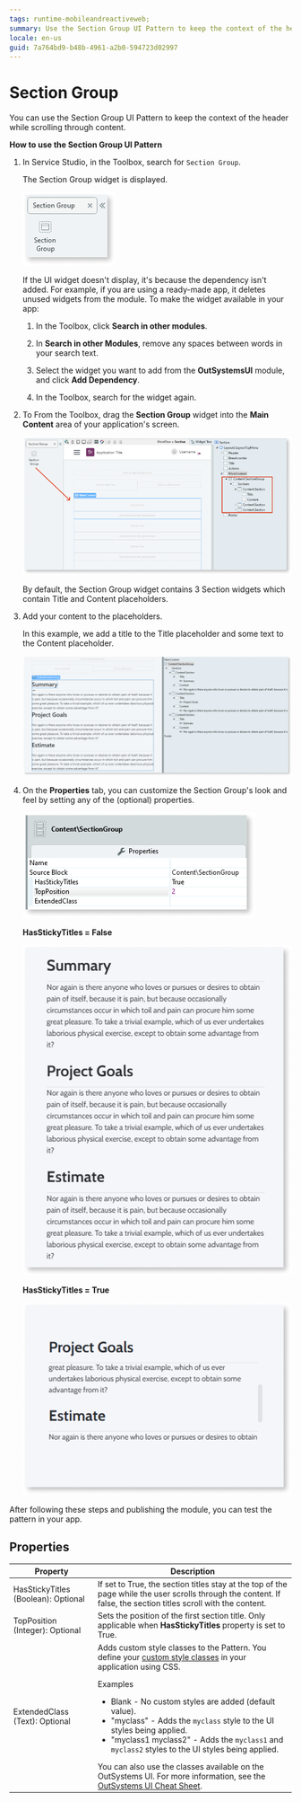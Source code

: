 ```yaml
---
tags: runtime-mobileandreactiveweb;  
summary: Use the Section Group UI Pattern to keep the context of the header while progressively viewing more content by scrolling.
locale: en-us
guid: 7a764bd9-b48b-4961-a2b0-594723d02997
---
```


# Section Group

You can use the Section Group UI Pattern to keep the context of the header while scrolling through content.

**How to use the Section Group UI Pattern**

1. In Service Studio, in the Toolbox, search for `Section Group`.
  
    The Section Group widget is displayed.

    ![](<images/sectiongroup-1-ss.png>) 

    If the UI widget doesn't display, it's because the dependency isn't added. For example, if you are using a ready-made app, it deletes unused widgets from the module. To make the widget available in your app:

    1. In the Toolbox, click **Search in other modules**.

    1. In **Search in other Modules**, remove any spaces between words in your search text.
    
    1. Select the widget you want to add from the **OutSystemsUI** module, and click **Add Dependency**. 
    
    1. In the Toolbox, search for the widget again.

1. To From the Toolbox, drag the **Section Group** widget into the **Main Content** area of your application's screen.

    ![](<images/sectiongroup-2-ss.png>)

    By default, the Section Group widget contains 3 Section widgets which contain Title and Content placeholders.

1. Add your content to the placeholders.

    In this example, we add a title to the Title placeholder and some text to the Content placeholder. 

    ![](<images/sectiongroup-3-ss.png?width=800>)

1. On the **Properties** tab, you can customize the Section Group's look and feel by setting any of the (optional) properties.

    ![](<images/sectiongroup-4-ss.png>)

    **HasStickyTitles = False**

    ![](<images/sectiongroup-5-ss.png>)

    **HasStickyTitles = True**

    ![](<images/sectiongroup-6-ss.png>)

After following these steps and publishing the module, you can test the pattern in your app.

## Properties

| Property | Description |
|---|---|
| HasStickyTitles (Boolean): Optional | If set to True, the section titles stay at the top of the page while the user scrolls through the content. If false, the section titles scroll with the content. |
| TopPosition (Integer): Optional | Sets the position of the first section title. Only applicable when **HasStickyTitles** property is set to True. |
| ExtendedClass (Text): Optional | Adds custom style classes to the Pattern. You define your [custom style classes](../../../look-feel/css.md) in your application using CSS. <p>Examples <ul><li>Blank - No custom styles are added (default value).</li><li>"myclass" - Adds the ``myclass`` style to the UI styles being applied.</li><li>"myclass1 myclass2" - Adds the ``myclass1`` and ``myclass2`` styles to the UI styles being applied.</li></ul></p>You can also use the classes available on the OutSystems UI. For more information, see the [OutSystems UI Cheat Sheet](https://outsystemsui.outsystems.com/OutSystemsUIWebsite/CheatSheet). |
